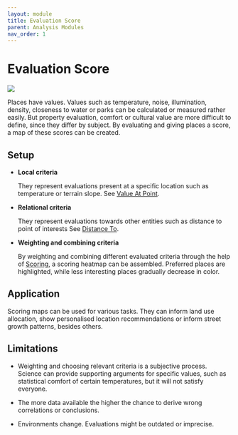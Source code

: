 ```yaml
---
layout: module
title: Evaluation Score
parent: Analysis Modules
nav_order: 1
---
```

# Evaluation Score

![](../../../img/scoring-1.png)

Places have values. Values such as temperature, noise, illumination, density, closeness to water or parks can be calculated or measured rather easily. But property evaluation, comfort or cultural value are more difficult to define, since they differ by subject. By evaluating and giving places a score, a map of these scores can be created.

## Setup

* **Local criteria**

  They represent evaluations present at a specific location such as temperature or terrain slope. See [Value At Point]().

* **Relational criteria**

  They represent evaluations towards other entities such as distance to point of interests See [Distance To]().

* **Weighting and combining criteria**
  
  By weighting and combining different evaluated criteria through the help of [Scoring](), a scoring heatmap can be assembled. Preferred places are highlighted, while less interesting places gradually decrease in color.

## Application

Scoring maps can be used for various tasks. They can inform land use allocation, show personalised location recommendations or inform street growth patterns, besides others.

## Limitations

* Weighting and choosing relevant criteria is a subjective process. Science can provide supporting arguments for specific values, such as statistical comfort of certain temperatures, but it will not satisfy everyone.

* The more data available the higher the chance to derive wrong correlations or conclusions.

* Environments change. Evaluations might be outdated or imprecise.
